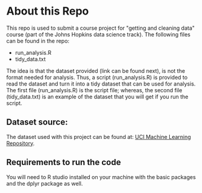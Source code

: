 # About this Repo
This repo is used to submit a course project for "getting and cleaning data" course  (part of the Johns Hopkins data science track). The following files can be found in the repo:

* run_analysis.R
* tidy_data.txt

The idea is that the dataset provided (link can be found next), is not the format needed for analysis. Thus, a script (run_analysis.R) is provided to read the dataset and turn it into a tidy dataset that can be used for analysis. The first file (run_analysis.R) is the script file; whereas, the second file (tidy_data.txt) is an example of the dataset that you will get if you run the script.

## Dataset source:
The dataset used with this project can be found at: [UCI Machine Learning Repository](http://archive.ics.uci.edu/ml/datasets/Human+Activity+Recognition+Using+Smartphones).

## Requirements to run the code
You will need to R studio installed on your machine with the basic packages and the dplyr package as well.